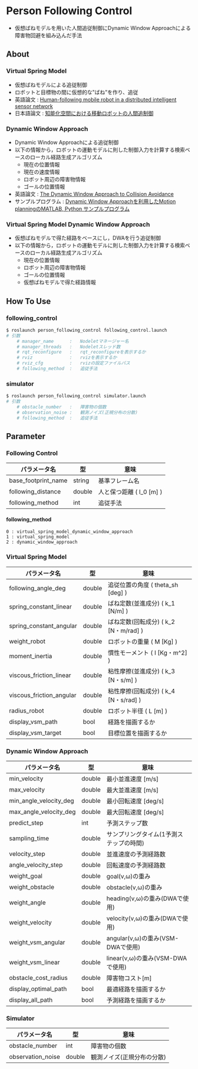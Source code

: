 # Person Following Control
- 仮想ばねモデルを用いた人間追従制御にDynamic Window Approachによる障害物回避を組み込んだ手法

## About
### Virtual Spring Model
* 仮想ばねモデルによる追従制御
* ロボットと目標物の間に仮想的な"ばね"を作り、追従
* 英語論文 : [Human-following mobile robot in a distributed intelligent sensor network](https://ieeexplore.ieee.org/document/1265801)
* 日本語論文 : [知能化空間における移動ロボットの人間追制御](https://www.jstage.jst.go.jp/article/jrsj1983/22/1/22_1_103/_pdf)

### Dynamic Window Approach
* Dynamic Window Approachによる追従制御
* 以下の情報から，ロボットの運動モデルに則した制御入力を計算する検索ベースのローカル経路生成アルゴリズム
    * 現在の位置情報
    * 現在の速度情報
    * ロボット周辺の障害物情報
    * ゴールの位置情報
* 英語論文 : [The Dynamic Window Approach to Collision Avoidance](https://www.researchgate.net/publication/3344494_The_Dynamic_Window_Approach_to_Collision_Avoidance)
* サンプルプログラム : [Dynamic Window Approachを利用したMotion planningのMATLAB, Python サンプルプログラム](https://myenigma.hatenablog.com/entry/20140624/1403618922)

### Virtual Spring Model Dynamic Window Approach
* 仮想ばねモデルで得た経路をベースにし，DWAを行う追従制御
* 以下の情報から，ロボットの運動モデルに則した制御入力を計算する検索ベースのローカル経路生成アルゴリズム
    * 現在の位置情報
    * ロボット周辺の障害物情報
    * ゴールの位置情報
    * 仮想ばねモデルで得た経路情報

## How To Use
### following_control
```bash
$ roslaunch person_following_control following_control.launch
# 引数
    # manager_name      :   Nodeletマネージャー名
    # manager_threads   :   Nodeletスレッド数
    # rqt_reconfigure   :   rqt_reconfigureを表示するか
    # rviz              :   rvizを表示するか
    # rviz_cfg          :   rvizの設定ファイルパス
    # following_method  :   追従手法
```
### simulator
```bash
$ roslaunch person_following_control simulator.launch
# 引数
    # obstacle_number   :   障害物の個数
    # observation_noise :   観測ノイズ(正規分布の分散)
    # following_method  :   追従手法
```

## Parameter
### Following Control
|パラメータ名|型|意味|
|---|---|---|
|base_footprint_name|string|基準フレーム名|
|following_distance|double|人と保つ距離 ( l_0 [m] )|
|following_method|int|追従手法|

#### following_method
```
0 : virtual_spring_model_dynamic_window_approach
1 : virtual_spring_model
2 : dynamic_window_approach
```

### Virtual Spring Model
|パラメータ名|型|意味|
|---|---|---|
|following_angle_deg|double|追従位置の角度 ( theta_sh [deg] )|
|spring_constant_linear|double|ばね定数(並進成分) ( k_1 [N/m] )|
|spring_constant_angular|double|ばね定数(回転成分) ( k_2 [N・m/rad] )|
|weight_robot|double|ロボットの重量 ( M [Kg] )|
|moment_inertia|double|慣性モーメント ( I [Kg・m^2] )|
|viscous_friction_linear|double|粘性摩擦(並進成分) ( k_3 [N・s/m] )|
|viscous_friction_angular|double|粘性摩擦(回転成分) ( k_4 [N・s/rad] )|
|radius_robot|double|ロボット半径 ( L [m] )|
|display_vsm_path|bool|経路を描画するか|
|display_vsm_target|bool|目標位置を描画するか|

### Dynamic Window Approach
|パラメータ名|型|意味|
|---|---|---|
|min_velocity|double|最小並進速度 [m/s]|
|max_velocity|double|最大並進速度 [m/s]|
|min_angle_velocity_deg|double|最小回転速度 [deg/s]|
|max_angle_velocity_deg|double|最大回転速度 [deg/s]|
|predict_step|int|予測ステップ数|
|sampling_time|double|サンプリングタイム(1予測ステップの時間)|
|velocity_step|double|並進速度の予測経路数|
|angle_velocity_step|double|回転速度の予測経路数|
|weight_goal|double|goal(v,ω)の重み|
|weight_obstacle|double|obstacle(v,ω)の重み|
|weight_angle|double|heading(v,ω)の重み(DWAで使用)|
|weight_velocity|double|velocity(v,ω)の重み(DWAで使用)|
|weight_vsm_angular|double|angular(v,ω)の重み(VSM-DWAで使用)|
|weight_vsm_linear|double|linear(v,ω)の重み(VSM-DWAで使用)|
|obstacle_cost_radius|double|障害物コスト[m]|
|display_optimal_path|bool|最適経路を描画するか|
|display_all_path|bool|予測経路を描画するか|

### Simulator
|パラメータ名|型|意味|
|---|---|---|
|obstacle_number|int|障害物の個数|
|observation_noise|double|観測ノイズ(正規分布の分散)|